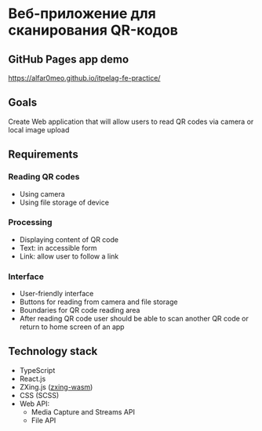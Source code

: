 # Веб-приложение для сканирования QR-кодов
## GitHub Pages app demo
https://alfar0meo.github.io/itpelag-fe-practice/

## Goals
Create Web application that will allow users to read QR codes via camera or local image upload

## Requirements

### Reading QR codes
- Using camera
- Using file storage of device

### Processing
- Displaying content of QR code
- Text: in accessible form
- Link: allow user to follow a link

### Interface
- User-friendly interface
- Buttons for reading from camera and file storage
- Boundaries for QR code reading area
- After reading QR code user should be able to scan another QR code or return to home screen of an app

## Technology stack
- TypeScript
- React.js
- ZXing.js ([zxing-wasm](https://duckduckgo.com))
- CSS (SCSS)
- Web API:
  - Media Capture and Streams API
  - File API
